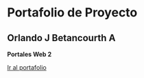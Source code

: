 # Portafolio de Proyecto
## Orlando J Betancourth A

**Portales Web 2**

[Ir al portafolio](https://obetancourthunicah.github.io/portalesweb-portafolio/)
